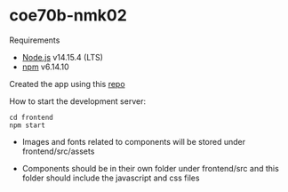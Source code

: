 # coe70b-nmk02

Requirements
- [Node.js](https://nodejs.org/en/) v14.15.4 (LTS)
- [npm]() v6.14.10

Created the app using this [repo](https://github.com/facebook/create-react-app)

How to start the development server:

    cd frontend
    npm start

- Images and fonts related to components will be stored under frontend/src/assets 

- Components should be in their own folder under frontend/src and this folder should include the javascript and css files

